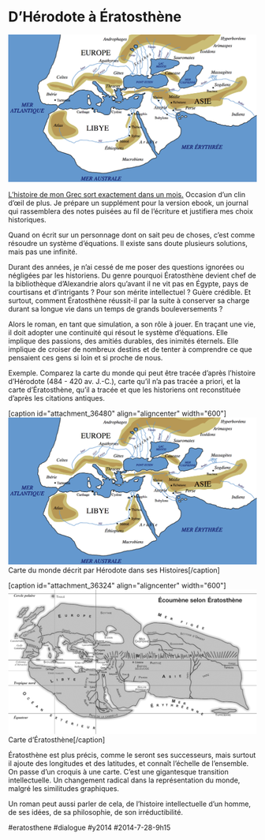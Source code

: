 # D’Hérodote à Ératosthène

![](_i/herodote.png)

[L’histoire de mon Grec sort exactement dans un mois.](../../page/eratosthene) Occasion d’un clin d’œil de plus. Je prépare un supplément pour la version ebook, un journal qui rassemblera des notes puisées au fil de l’écriture et justifiera mes choix historiques.

Quand on écrit sur un personnage dont on sait peu de choses, c’est comme résoudre un système d’équations. Il existe sans doute plusieurs solutions, mais pas une infinité.

Durant des années, je n’ai cessé de me poser des questions ignorées ou négligées par les historiens. Du genre pourquoi Ératosthène devient chef de la bibliothèque d’Alexandrie alors qu’avant il ne vit pas en Égypte, pays de courtisans et d’intrigants ? Pour son mérite intellectuel ? Guère crédible. Et surtout, comment Ératosthène réussit-il par la suite à conserver sa charge durant sa longue vie dans un temps de grands bouleversements ?

Alors le roman, en tant que simulation, a son rôle à jouer. En traçant une vie, il doit adopter une continuité qui résout le système d’équations. Elle implique des passions, des amitiés durables, des inimités éternels. Elle implique de croiser de nombreux destins et de tenter à comprendre ce que pensaient ces gens si loin et si proche de nous.

Exemple. Comparez la carte du monde qui peut être tracée d’après l’histoire d’Hérodote (484 - 420 av. J.-C.), carte qu’il n’a pas tracée a priori, et la carte d’Ératosthène, qu’il a tracée et que les historiens ont reconstituée d’après les citations antiques.

[caption id="attachment\_36480" align="aligncenter" width="600"][![Carte du monde décrit par Hérodote dans ses Histoires](_i/herodote.png)](http://fr.wikipedia.org/wiki/H%C3%A9rodote) Carte du monde décrit par Hérodote dans ses Histoires[/caption]

[caption id="attachment\_36324" align="aligncenter" width="600"]![Carte d’Ératosthène](_i/carte.png) Carte d’Ératosthène[/caption]

Ératosthène est plus précis, comme le seront ses successeurs, mais surtout il ajoute des longitudes et des latitudes, et connaît l’échelle de l’ensemble. On passe d’un croquis à une carte. C’est une gigantesque transition intellectuelle. Un changement radical dans la représentation du monde, malgré les similitudes graphiques.

Un roman peut aussi parler de cela, de l’histoire intellectuelle d’un homme, de ses idées, de sa philosophie, de son irréductibilité.



#eratosthene #dialogue #y2014 #2014-7-28-9h15
